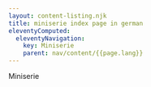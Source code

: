```yaml
---
layout: content-listing.njk
title: miniserie index page in german
eleventyComputed:
  eleventyNavigation:
    key: Miniserie
    parent: nav/content/{{page.lang}}
---
```


Miniserie
